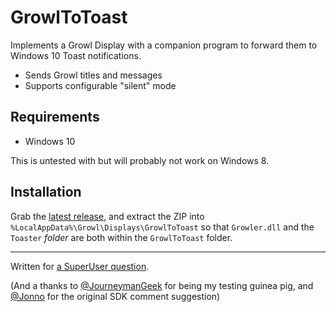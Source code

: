 # GrowlToToast

Implements a Growl Display with a companion program to forward them to Windows 10 Toast notifications.

* Sends Growl titles and messages
* Supports configurable "silent" mode

## Requirements

* Windows 10

This is untested with but will probably not work on Windows 8.

## Installation

Grab the [latest release](https://github.com/Elusive138/GrowlToToast/releases), and extract the ZIP into `%LocalAppData%\Growl\Displays\GrowlToToast` so that `Growler.dll` and the `Toaster` *folder* are both within the `GrowlToToast` folder.

----

Written for [a SuperUser question](http://superuser.com/questions/1039396/how-do-i-get-growl-for-windows-to-use-native-windows-8-10-notifications).

(And a thanks to [@JourneymanGeek](http://superuser.com/users/10165/journeyman-geek) for being my testing guinea pig, and [@Jonno](http://superuser.com/users/536125/jonno) for the original SDK comment suggestion)